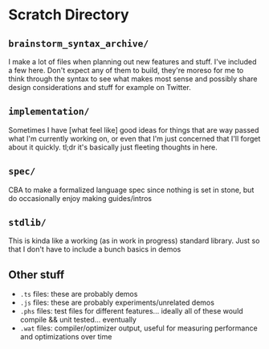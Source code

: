 # Scratch Directory
## `brainstorm_syntax_archive/`
I make a lot of files when planning out new features and stuff.
I've included a few here. Don't expect any of them to build, they're
moreso for me to think through the syntax to see what makes most sense
and possibly share design considerations and stuff for example
on Twitter.

## `implementation/`
Sometimes I have \[what feel like] good ideas for things
that are way passed what I'm currently working on, or even that
I'm just concerned that I'll forget about it quickly. tl;dr
it's basically just fleeting thoughts in here.

## `spec/`
CBA to make a formalized language spec since nothing is set in stone,
but do occasionally enjoy making guides/intros

## `stdlib/`
This is kinda like a working (as in work in progress) standard library. Just so that I don't have to include a bunch basics in demos

## Other stuff
- `.ts` files: these are probably demos
- `.js` files: these are probably experiments/unrelated demos
- `.phs` files: test files for different features... ideally all of these would compile && unit tested... eventually
- `.wat` files: compiler/optimizer output, useful for measuring performance and optimizations over time
